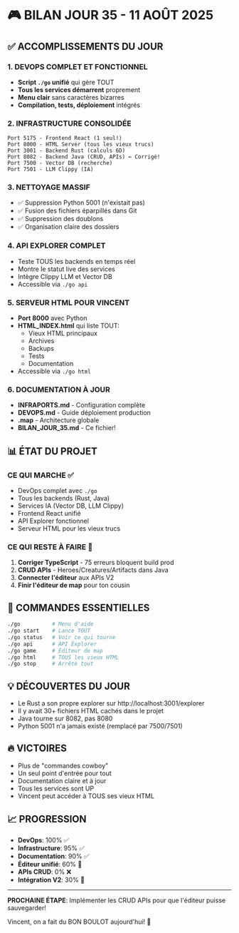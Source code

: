 # 🎮 BILAN JOUR 35 - 11 AOÛT 2025

## ✅ ACCOMPLISSEMENTS DU JOUR

### 1. DEVOPS COMPLET ET FONCTIONNEL
- **Script `./go` unifié** qui gère TOUT
- **Tous les services démarrent** proprement
- **Menu clair** sans caractères bizarres
- **Compilation, tests, déploiement** intégrés

### 2. INFRASTRUCTURE CONSOLIDÉE
```
Port 5175 - Frontend React (1 seul!)
Port 8000 - HTML Server (tous les vieux trucs)
Port 3001 - Backend Rust (calculs 6D)
Port 8082 - Backend Java (CRUD, APIs) ← Corrigé!
Port 7500 - Vector DB (recherche)
Port 7501 - LLM Clippy (IA)
```

### 3. NETTOYAGE MASSIF
- ✅ Suppression Python 5001 (n'existait pas)
- ✅ Fusion des fichiers éparpillés dans Git
- ✅ Suppression des doublons
- ✅ Organisation claire des dossiers

### 4. API EXPLORER COMPLET
- Teste TOUS les backends en temps réel
- Montre le statut live des services
- Intègre Clippy LLM et Vector DB
- Accessible via `./go api`

### 5. SERVEUR HTML POUR VINCENT
- **Port 8000** avec Python
- **HTML_INDEX.html** qui liste TOUT:
  - Vieux HTML principaux
  - Archives
  - Backups
  - Tests
  - Documentation
- Accessible via `./go html`

### 6. DOCUMENTATION À JOUR
- **INFRAPORTS.md** - Configuration complète
- **DEVOPS.md** - Guide déploiement production
- **.map** - Architecture globale
- **BILAN_JOUR_35.md** - Ce fichier!

## 📊 ÉTAT DU PROJET

### CE QUI MARCHE ✅
- DevOps complet avec `./go`
- Tous les backends (Rust, Java)
- Services IA (Vector DB, LLM Clippy)
- Frontend React unifié
- API Explorer fonctionnel
- Serveur HTML pour les vieux trucs

### CE QUI RESTE À FAIRE 🚧
1. **Corriger TypeScript** - 75 erreurs bloquent build prod
2. **CRUD APIs** - Heroes/Creatures/Artifacts dans Java
3. **Connecter l'éditeur** aux APIs V2
4. **Finir l'éditeur de map** pour ton cousin

## 🎯 COMMANDES ESSENTIELLES

```bash
./go          # Menu d'aide
./go start    # Lance TOUT
./go status   # Voir ce qui tourne
./go api      # API Explorer
./go game     # Éditeur de map
./go html     # TOUS les vieux HTML
./go stop     # Arrête tout
```

## 💡 DÉCOUVERTES DU JOUR
- Le Rust a son propre explorer sur http://localhost:3001/explorer
- Il y avait 30+ fichiers HTML cachés dans le projet
- Java tourne sur 8082, pas 8080
- Python 5001 n'a jamais existé (remplacé par 7500/7501)

## 🔥 VICTOIRES
- Plus de "commandes cowboy"
- Un seul point d'entrée pour tout
- Documentation claire et à jour
- Tous les services sont UP
- Vincent peut accéder à TOUS ses vieux HTML

## 📈 PROGRESSION
- **DevOps**: 100% ✅
- **Infrastructure**: 95% ✅
- **Documentation**: 90% ✅
- **Éditeur unifié**: 60% 🚧
- **APIs CRUD**: 0% ❌
- **Intégration V2**: 30% 🚧

---

**PROCHAINE ÉTAPE**: Implémenter les CRUD APIs pour que l'éditeur puisse sauvegarder!

Vincent, on a fait du BON BOULOT aujourd'hui! 🚀
